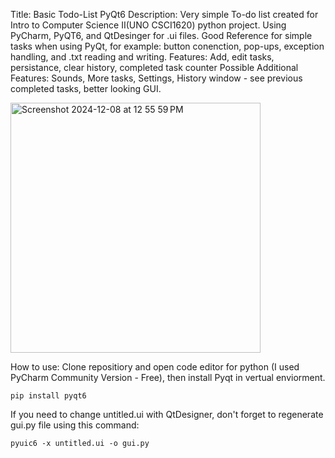 Title: Basic Todo-List PyQt6
Description: Very simple To-do list created for Intro to Computer Science II(UNO CSCI1620) python project. Using PyCharm, PyQT6, and QtDesinger for .ui files.
Good Reference for simple tasks when using PyQt, for example: button conenction, pop-ups, exception handling, and .txt reading and writing. 
Features: Add, edit tasks, persistance, clear history, completed task counter
Possible Additional Features: Sounds, More tasks, Settings, History window - see previous completed tasks, better looking GUI.




<img width="400" alt="Screenshot 2024-12-08 at 12 55 59 PM" src="https://github.com/user-attachments/assets/2b0e3ef5-88f8-4961-abf5-6991b2122133">

How to use:
Clone repositiory and open code editor for python (I used PyCharm Community Version - Free), then install Pyqt in vertual enviorment.
```{r, engine='sh', count_lines}
pip install pyqt6
```


If you  need to change untitled.ui with QtDesigner, don't forget to regenerate gui.py file using this command:  
```{r, engine='sh', count_lines}
pyuic6 -x untitled.ui -o gui.py
```
